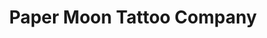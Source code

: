 ---
title: "Paper Moon Tattoo Company"
url: /state-college/paper-moon-tattoo-company/
shop: Tattoo
---